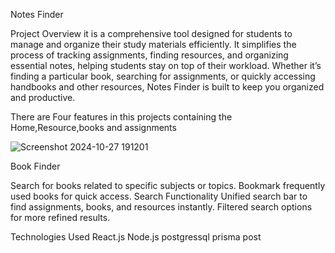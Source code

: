 Notes Finder

Project Overview
it is a comprehensive tool designed for students to manage and organize their study materials efficiently. It simplifies the process of tracking assignments, finding resources, and organizing essential notes, helping students stay on top of their workload. Whether it’s finding a particular book, searching for assignments, or quickly accessing handbooks and other resources, Notes Finder is built to keep you organized and productive.

There are Four features in this projects containing the Home,Resource,books and assignments


![Screenshot 2024-10-27 191201](https://github.com/user-attachments/assets/d0737d35-4b44-4bad-80cb-cf2fa97fbbef)

Book Finder

Search for books related to specific subjects or topics.
Bookmark frequently used books for quick access.
Search Functionality
Unified search bar to find assignments, books, and resources instantly.
Filtered search options for more refined results.


Technologies Used
React.js
Node.js
postgressql
prisma
post
